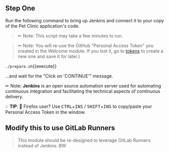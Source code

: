 
## Step One

Run the following command to bring up Jenkins and connect it to your copy of the Pet Clinic application's code.  

> ✏ Note: This script may take a few minutes to run.  

> ✏ Note: You will re-use the GitHub "Personal Access Token" you created in the Welcome module. If you lost it, go to
[tokens](https://github.com/settings/tokens) to create a new one and save it for later.)  

  `./prepare.sh`{{execute}}  

...and wait for the "Click on 'CONTINUE'" message.  

✏ Note: **Jenkins** is an open source automation server used for automating continuous integration and facilitating the technical aspects of continuous delivery.  

💡 **TIP**: 🦊 Firefox user? Use <kbd>CTRL</kbd>+<kbd>INS</kbd> /
<kbd>SHIFT</kbd>+<kbd>INS</kbd> to copy/paste your Personal Access Token in the window.

## Modify this to use GitLab Runners

> This module should be re-designed to leverage GitLab Runners instead of Jenkins.
> BW
